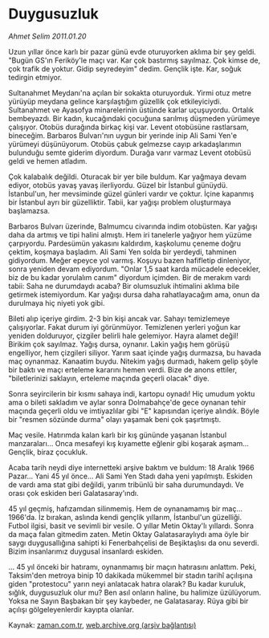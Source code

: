# Duygusuzluk

*Ahmet Selim 2011.01.20*

<td class="columnist-detail">
<p>Uzun yıllar önce karlı bir pazar günü evde oturuyorken aklıma bir şey geldi. "Bugün GS'ın Feriköy'le maçı var. Kar çok bastırmış sayılmaz. Çok kimse de, çok trafik de yoktur. Gidip seyredeyim" dedim. Gençlik işte. Kar, soğuk tedirgin etmiyor.</p>
<p>
<div id="haberMetinDiv">
<p> Sultanahmet Meydanı'na açılan bir sokakta oturuyorduk. Yirmi otuz metre yürüyüp meydana gelince karşılaştığım güzellik çok etkileyiciydi. Sultanahmet ve Ayasofya minarelerinin üstünde karlar uçuşuyordu. Ortalık bembeyazdı. Bir kadın, kucağındaki çocuğuna sarılmış düşmeden yürümeye çalışıyor. Otobüs durağında birkaç kişi var. Levent otobüsüne rastlarsam, bineceğim. Barbaros Bulvarı'nın uygun bir yerinde inip Ali Sami Yen'e yürümeyi düşünüyorum. Otobüs çabuk gelmezse cayıp arkadaşlarımın bulunduğu semte giderim diyordum. Durağa varır varmaz Levent otobüsü geldi ve hemen atladım.
<p> Çok kalabalık değildi. Oturacak bir yer bile buldum. Kar yağmaya devam ediyor, otobüs yavaş yavaş ilerliyordu. Güzel bir İstanbul günüydü. İstanbul'un, her mevsiminde güzel günleri vardır ve çoktur. İçine kapanmış bir İstanbul ayrı bir güzelliktir. Tabii, kar yağışı problem oluşturmaya başlamazsa.
<p> Barbaros Bulvarı üzerinde, Balmumcu civarında indim otobüsten. Kar yağışı daha da artmış ve tipi halini almıştı. Hem iri tanelerle yağıyor hem yüzüme çarpıyordu. Pardesümün yakasını kaldırdım, kaşkolumu çeneme doğru çektim, koşmaya başladım. Ali Sami Yen solda bir yerdeydi, tahminen gidiyordum. Meğer epeyce yol varmış. Koşuyu bazen hafifletip dinleniyor, sonra yeniden devam ediyordum. "Onlar 1,5 saat karda mücadele edecekler, biz de bu kadar yorulalım canım" diyordum içimden. Bir de merakım vardı tabii: Saha ne durumdaydı acaba? Bir olumsuzluk ihtimalini aklıma bile getirmek istemiyordum. Kar yağışı dursa daha rahatlayacağım ama, onun da durulmaya hiç niyeti yok gibi.
<p> Bileti alıp içeriye girdim. 2-3 bin kişi ancak var. Sahayı temizlemeye çalışıyorlar. Fakat durum iyi görünmüyor. Temizlenen yerleri yoğun kar yeniden dolduruyor, çizgiler belirli hale gelemiyor. Hayra alamet değil! Birikim çok sayılmaz. Yağış dursa, oynanır. Lakin yağış hem görüşü engelliyor, hem çizgileri siliyor. Yarım saat içinde yağış durmazsa, bu havada maç oynanmaz. Kanaatim buydu. Nitekim yağış durmadı, hakem gelip şöyle bir baktı ve maçı erteleme kararını hemen verdi. Bize de anons ettiler, "biletlerinizi saklayın, erteleme maçında geçerli olacak" diye.
<p> Sonra seyircilerin bir kısmı sahaya indi, kartopu oynadı! Hiç umudum yoktu ama o bileti sakladım ve aylar sonra Dolmabahçe'de gece oynanan tehir maçında geçerli oldu ve imtiyazlılar gibi "E" kapısından içeriye alındık. Böyle bir "resmen sözünde durma" olayı yaşamak beni çok şaşırtmıştı.
<p> Maç vesile. Hatırımda kalan karlı bir kış gününde yaşanan İstanbul manzaraları... Onca mesafeyi kış kıyamette eğlenir gibi koşarak aşmam... Gençlik, biraz çocukluk.
<p> Acaba tarih neydi diye internetteki arşive baktım ve buldum: 18 Aralık 1966 Pazar... Yani 45 yıl önce... Ali Sami Yen Stadı daha yeni yapılmıştı. Eskiden de vardı ama stat gibi değildi, yarım tribünlü bir saha durumundaydı. Ve orası çok eskiden beri Galatasaray'ındı.
<p> 45 yıl geçmiş, hafızamdan silinmemiş. Hem de oynanamamış bir maç... 1966'da. İz bırakan, aslında kendi gençlik yıllarım, İstanbul'un güzelliği. Futbol ilgisi, basit ve sevimli bir vesile. O yıllar Metin Oktay'lı yıllardı. Sonra da maça falan gitmedim zaten. Metin Oktay Galatasaraylıydı ama öyle bir saygı duygusallığına sahipti ki Fenerbahçelisi de Beşiktaşlısı da onu severdi. Bizim insanlarımız duygusal insanlardı eskiden.
<p> ... 45 yıl önceki bir hatıramı, oynanmamış bir maçın hatırasını anlattım. Peki, Taksim'den metroya binip 10 dakikada mükemmel bir stadın tarihî açılışına giden "protestocu" yarın neyi anlatacak hatıra olarak? Bu kadar kuruluk, sığlık, duygusuzluk olur mu? Ben asıl onların haline, bu halimize üzülüyorum. Yoksa ne Sayın Başbakan bir şey kaybeder, ne Galatasaray. Rüya gibi bir açılışı gölgeleyenlerdir kayıpta olanlar. </p></p></p></p></p></p></p></p></p></div>
</p>
<a href="http://web.archive.org/web/20110123145144/mailto:a.selim@zaman.com.tr">
</a></td>

Kaynak: [zaman.com.tr](http://zaman.com.tr/yazar.do?yazino=1081462), [web.archive.org (arşiv bağlantısı)](http://web.archive.org/web/20110123145144/http://zaman.com.tr:80/yazar.do?yazino=1081462)
